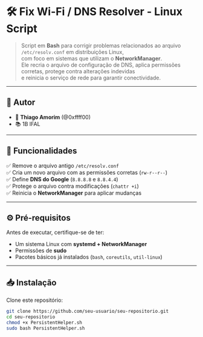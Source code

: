 # 🛠️ Fix Wi-Fi / DNS Resolver - Linux Script

> Script em **Bash** para corrigir problemas relacionados ao arquivo `/etc/resolv.conf` em distribuições Linux,  
com foco em sistemas que utilizam o **NetworkManager**.  
Ele recria o arquivo de configuração de DNS, aplica permissões corretas, protege contra alterações indevidas  
e reinicia o serviço de rede para garantir conectividade.

---

## 📌 Autor
- 👤 **Thiago Amorim** (@0xffff00)  
- 📚 1B IFAL  

---

## 🚀 Funcionalidades
✅ Remove o arquivo antigo `/etc/resolv.conf`  
✅ Cria um novo arquivo com as permissões corretas (`rw-r--r--`)  
✅ Define **DNS do Google** (`8.8.8.8` e `8.8.4.4`)  
✅ Protege o arquivo contra modificações (`chattr +i`)  
✅ Reinicia o **NetworkManager** para aplicar mudanças  

---

## ⚙️ Pré-requisitos
Antes de executar, certifique-se de ter:
- Um sistema Linux com **systemd + NetworkManager**  
- Permissões de **sudo**  
- Pacotes básicos já instalados (`bash`, `coreutils`, `util-linux`)  

---

## 📥 Instalação

Clone este repositório:
```bash
git clone https://github.com/seu-usuario/seu-repositorio.git
cd seu-repositorio
chmod +x PersistentHelper.sh
sudo bash PersistentHelper.sh
